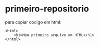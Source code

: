 # primeiro-repositorio

para copiar codigo em html:
```
<html>
    <h1>Meu primeiro arquivo em HTML</h1>
</html>
```
